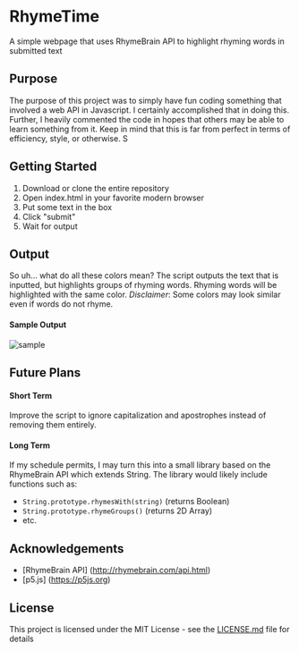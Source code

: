 # RhymeTime
A simple webpage that uses RhymeBrain API to highlight rhyming words in submitted text

## Purpose
The purpose of this project was to simply have fun coding something that involved a web API in Javascript. I certainly accomplished that in doing this. Further, I heavily commented the code in hopes that others may be able to learn something from it. Keep in mind that this is far from perfect in terms of efficiency, style, or otherwise.
S
## Getting Started
1. Download or clone the entire repository
2. Open index.html in your favorite modern browser
3. Put some text in the box
4. Click "submit"
5. Wait for output

## Output
So uh... what do all these colors mean?
The script outputs the text that is inputted, but highlights groups of rhyming words.
Rhyming words will be highlighted with the same color.
_Disclaimer_: Some colors may look similar even if words do not rhyme.
#### Sample Output
![sample](/images/sample_output.png?raw=true)

## Future Plans
#### Short Term
Improve the script to ignore capitalization and apostrophes instead of removing them entirely.

#### Long Term
If my schedule permits, I may turn this into a small library based on the RhymeBrain API which extends String.
The library would likely include functions such as:
* `String.prototype.rhymesWith(string)` (returns Boolean)
* `String.prototype.rhymeGroups()` (returns 2D Array)
* etc.

## Acknowledgements
* [RhymeBrain API] (http://rhymebrain.com/api.html)
* [p5.js] (https://p5js.org)

## License
This project is licensed under the MIT License - see the [LICENSE.md](LICENSE.md) file for details
